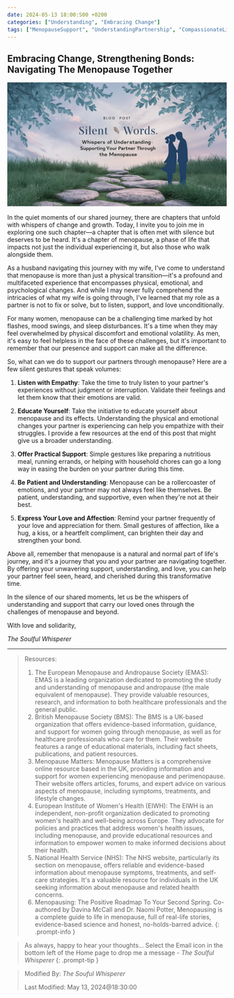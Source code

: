 ```yaml
---
date: 2024-05-13 18:00:S00 +0200
categories: ["Understanding", "Embracing Change"]
tags: ["MenopauseSupport", "UnderstandingPartnership", "CompassionateListening", "SupportingHerJourney"]
---
```


## Embracing Change, Strengthening Bonds: Navigating The Menopause Together

![A supportive image of a couple](/assets/img/menop-03.png "Embracing Change, Strengthening Bonds: Navigating The Menopause Together")

In the quiet moments of our shared journey, there are chapters that unfold with whispers of change and growth. Today, I invite you to join me in exploring one such chapter—a chapter that is often met with silence but deserves to be heard. It's a chapter of menopause, a phase of life that impacts not just the individual experiencing it, but also those who walk alongside them.

As a husband navigating this journey with my wife, I've come to understand that menopause is more than just a physical transition—it's a profound and multifaceted experience that encompasses physical, emotional, and psychological changes. And while I may never fully comprehend the intricacies of what my wife is going through, I've learned that my role as a partner is not to fix or solve, but to listen, support, and love unconditionally.

For many women, menopause can be a challenging time marked by hot flashes, mood swings, and sleep disturbances. It's a time when they may feel overwhelmed by physical discomfort and emotional volatility. As men, it's easy to feel helpless in the face of these challenges, but it's important to remember that our presence and support can make all the difference.

So, what can we do to support our partners through menopause? Here are a few silent gestures that speak volumes:

1. **Listen with Empathy**: Take the time to truly listen to your partner's experiences without judgment or interruption. Validate their feelings and let them know that their emotions are valid.

2. **Educate Yourself**: Take the initiative to educate yourself about menopause and its effects. Understanding the physical and emotional changes your partner is experiencing can help you empathize with their struggles. I provide a few resources at the end of this post that might give us a broader understanding.

3. **Offer Practical Support**: Simple gestures like preparing a nutritious meal, running errands, or helping with household chores can go a long way in easing the burden on your partner during this time.

4. **Be Patient and Understanding**: Menopause can be a rollercoaster of emotions, and your partner may not always feel like themselves. Be patient, understanding, and supportive, even when they're not at their best.

5. **Express Your Love and Affection**: Remind your partner frequently of your love and appreciation for them. Small gestures of affection, like a hug, a kiss, or a heartfelt compliment, can brighten their day and strengthen your bond.

Above all, remember that menopause is a natural and normal part of life's journey, and it's a journey that you and your partner are navigating together. By offering your unwavering support, understanding, and love, you can help your partner feel seen, heard, and cherished during this transformative time.

In the silence of our shared moments, let us be the whispers of understanding and support that carry our loved ones through the challenges of menopause and beyond.

With love and solidarity,

_The Soulful Whisperer_

---

> Resources:
>
> 1. The European Menopause and Andropause Society (EMAS): EMAS is a leading organization dedicated to promoting the study and understanding of menopause and andropause (the male equivalent of menopause). They provide valuable resources, research, and information to both healthcare professionals and the general public.
> 2. British Menopause Society (BMS): The BMS is a UK-based organization that offers evidence-based information, guidance, and support for women going through menopause, as well as for healthcare professionals who care for them. Their website features a range of educational materials, including fact sheets, publications, and patient resources.
> 3. Menopause Matters: Menopause Matters is a comprehensive online resource based in the UK, providing information and support for women experiencing menopause and perimenopause. Their website offers articles, forums, and expert advice on various aspects of menopause, including symptoms, treatments, and lifestyle changes.
> 4. European Institute of Women's Health (EIWH): The EIWH is an independent, non-profit organization dedicated to promoting women's health and well-being across Europe. They advocate for policies and practices that address women's health issues, including menopause, and provide educational resources and information to empower women to make informed decisions about their health.
> 5. National Health Service (NHS): The NHS website, particularly its section on menopause, offers reliable and evidence-based information about menopause symptoms, treatments, and self-care strategies. It's a valuable resource for individuals in the UK seeking information about menopause and related health concerns.
> 6. Menopausing: The Positive Roadmap To Your Second Spring. Co-authored by Davina McCall and Dr. Naomi Potter, Menopausing is a complete guide to life in menopause, full of real-life stories, evidence-based science and honest, no-holds-barred advice.
{: .prompt-info }

> As always, happy to hear your thoughts... Select the Email icon in the bottom left of the Home page to drop me a message - _The Soulful Whisperer_
{: .prompt-tip }

>
> Modified By: _The Souful Whisperer_ 
> 
> Last Modified: May 13, 2024@18:30:00
